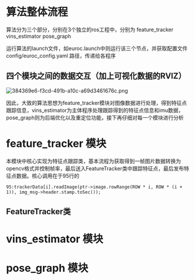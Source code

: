 # 算法整体流程
算法分为三个部分，分别在3个独立的ros工程中，分别为 feature_tracker vins_estimator pose_graph

运行算法的launch文件，如euroc.launch中则运行该三个节点，并获取配置文件 config/euroc_config.yaml 路径，传递给各程序

## 四个模块之间的数据交互（加上可视化数据的RVIZ）
![384369e6-f3cd-491b-a10c-a69d3461676c.png](https://storage.live.com/items/24342272185BBA7E!4892?authkey=AJzdbBYZIQ_AuAo)

因此，大致的算法思想为feature_tracker模块对图像数据进行处理，得到特征点跟踪信息，vins_estimator为主体程序处理跟踪得到的特征点信息和imu数据，pose_graph则为后端优化以及重定位功能，接下再仔细对每一个模块进行分析 

# feature_tracker 模块
本模块中核心实现为特征点跟踪类，基本流程为获取得到一帧图片数据转换为opencv格式并控制帧率，最后送入FeatureTracker类中跟踪特征点，最后发布特征点数据。核心调用在于95行的
```
95:trackerData[i].readImage(ptr->image.rowRange(ROW * i, ROW * (i + 1)), img_msg->header.stamp.toSec());
```

## FeatureTracker类



# vins_estimator 模块 

# pose_graph 模块 


